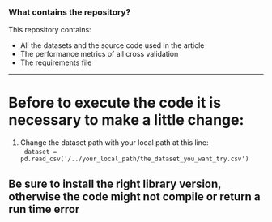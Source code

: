 
### What contains the repository?

This repository contains:
- All the datasets and the source code used in the article
- The performance metrics of all cross validation 
- The requirements file 
***
 # Before to execute the code it is necessary to make a little change: 

1. Change the dataset path with your local path at this line:  
    ``` dataset = pd.read_csv('/../your_local_path/the_dataset_you_want_try.csv')```

## Be sure to install the right library version, otherwise the code might not compile or return a run time error
